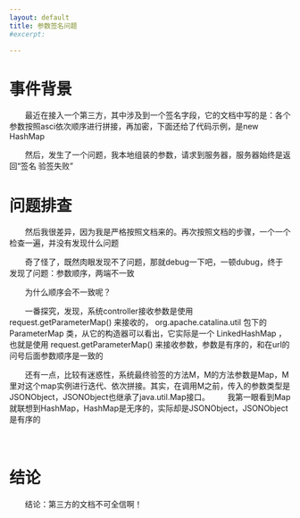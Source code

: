 ```yaml
---
layout: default
title: 参数签名问题
#excerpt: 

---
```


# 事件背景

　　最近在接入一个第三方，其中涉及到一个签名字段，它的文档中写的是：各个参数按照asci依次顺序进行拼接，再加密，下面还给了代码示例，是new HashMap

　　然后，发生了一个问题，我本地组装的参数，请求到服务器，服务器始终是返回“签名 验签失败”



# 问题排查

　　然后我很差异，因为我是严格按照文档来的。再次按照文档的步骤，一个一个检查一遍，并没有发现什么问题

　　奇了怪了，既然肉眼发现不了问题，那就debug一下吧，一顿dubug，终于发现了问题：参数顺序，两端不一致

　　为什么顺序会不一致呢？

　　一番探究，发现，系统controller接收参数是使用 request.getParameterMap() 来接收的，
org.apache.catalina.util 包下的 ParameterMap 类，从它的构造器可以看出，它实际是一个 LinkedHashMap ，也就是使用 request.getParameterMap() 来接收参数，参数是有序的，和在url的问号后面参数顺序是一致的

　　还有一点，比较有迷惑性，系统最终验签的方法M，M的方法参数是Map，M里对这个map实例进行迭代、依次拼接。其实，在调用M之前，传入的参数类型是JSONObject，JSONObject也继承了java.util.Map接口。
　　我第一眼看到Map就联想到HashMap，HashMap是无序的，实际却是JSONObject，JSONObject是有序的

　　

# 结论

　　结论：第三方的文档不可全信啊！